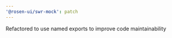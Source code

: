 ```yaml
---
'@rosen-ui/swr-mock': patch
---
```


Refactored to use named exports to improve code maintainability
